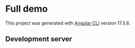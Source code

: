 # Full demo

This project was generated with [Angular CLI](https://github.com/angular/angular-cli) version 17.3.6.

## Development server
